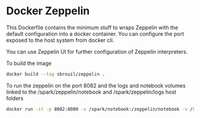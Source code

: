 # Docker Zeppelin
This Dockerfile contains the minimum stuff to wraps Zeppelin with the default configuration into a docker container. You can configure the port exposed to the host system from docker cli.

You can use Zeppelin UI for further configuration of Zeppelin interpreters.

To build the image
```bash
docker build --tag sbrouil/zeppelin .
```

To run the zeppelin on the port 8082 and the logs and notebook volumes linked to the /spark/zeppelin/notebook and /spark/zeppelin/logs host folders
```bash
docker run -it -p 8082:8080 -v /spark/notebook:/zeppelin/notebook -v /spark/zeppelin/logs:/zeppelin/logs sbrouil/zeppelin
```
